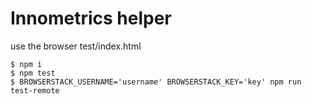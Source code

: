 # Innometrics helper

use the browser test/index.html

```
$ npm i
$ npm test
$ BROWSERSTACK_USERNAME='username' BROWSERSTACK_KEY='key' npm run test-remote
```